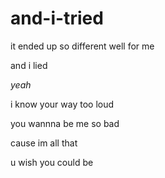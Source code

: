 # and-i-tried

it ended up so different well for me

and i lied

_yeah_


i know your way too loud

you wannna be me so bad

cause im all that

u wish you could be
